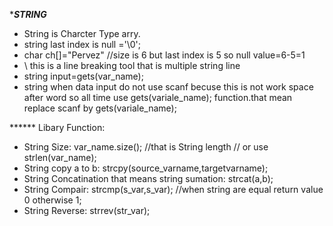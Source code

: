 
****************STRING***************
* String is Charcter Type arry.
* string last index is null ='\0';
* char ch[]="Pervez" //size is 6 but last index is 5 so null value=6-5=1
* \ this is a line breaking tool that is   multiple string line
* string input=gets(var_name);
* string when data input do not use scanf becuse this is not work space after word so all time use gets(variale_name); function.that mean replace scanf by gets(variale_name);


****** Libary Function:
* String Size: var_name.size(); //that is String length // or use strlen(var_name); 
* String copy a to b: strcpy(source_varname,targetvarname);
* String Concatination that means string sumation: strcat(a,b);
* String Compair: strcmp(s_var,s_var); //when string are equal return value 0 otherwise 1;
* String Reverse: strrev(str_var);
